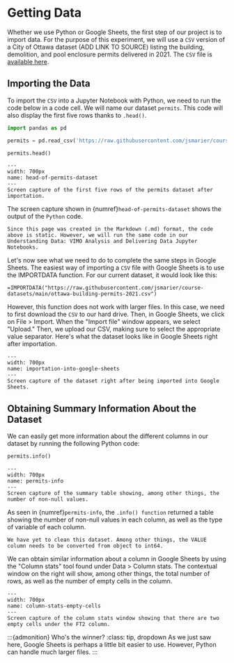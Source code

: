 # Getting Data

Whether we use Python or Google Sheets, the first step of our project is to import data. For the purpose of this experiment, we will use a `CSV` version of a City of Ottawa dataset (ADD LINK TO SOURCE) listing the building, demolition, and pool enclosure permits delivered in 2021. The `CSV` file is [available here](https://raw.githubusercontent.com/jsmarier/course-datasets/main/ottawa-building-permits-2021.csv).

## Importing the Data

To import the `CSV` into a Jupyter Notebook with Python, we need to run the code below in a code cell. We will name our dataset `permits`. This code will also display the first five rows thanks to `.head()`.

```python
import pandas as pd

permits = pd.read_csv('https://raw.githubusercontent.com/jsmarier/course-datasets/main/ottawa-building-permits-2021.csv')

permits.head()
```

```{figure} images/2022-12-11_ass-8_head-permits-dataset.png
---
width: 700px
name: head-of-permits-dataset
---
Screen capture of the first five rows of the permits dataset after importation.
```

The screen capture shown in {numref}`head-of-permits-dataset` shows the output of the `Python` code. 

```{note}
Since this page was created in the Markdown (.md) format, the code above is static. However, we will run the same code in our Understanding Data: VIMO Analysis and Delivering Data Jupyter Notebooks.
```

Let's now see what we need to do to complete the same steps in Google Sheets. The easiest way of importing a `CSV` file with Google Sheets is to use the IMPORTDATA function. For our current dataset, it would look like this:

```
=IMPORTDATA("https://raw.githubusercontent.com/jsmarier/course-datasets/main/ottawa-building-permits-2021.csv")
```

However, this function does not work with larger files. In this case, we need to first download the `CSV` to our hard drive. Then, in Google Sheets, we click on File > Import. When the "Import file" window appears, we select "Upload." Then, we upload our CSV, making sure to select the appropriate value separator. Here's what the dataset looks like in Google Sheets right after importation.

```{figure} images/2022-12-11_ass-8_importation-into-google-sheets.png
---
width: 700px
name: importation-into-google-sheets
---
Screen capture of the dataset right after being imported into Google Sheets.
```

## Obtaining Summary Information About the Dataset

We can easily get more information about the different columns in our dataset by running the following Python code:

```python
permits.info()
```

```{figure} images/2022-12-11_ass-8_permits-info.png
---
width: 700px
name: permits-info
---
Screen capture of the summary table showing, among other things, the number of non-null values.
```

As seen in {numref}`permits-info`, the `.info() function` returned a table showing the number of non-null values in each column, as well as the type of variable of each column.

```{margin} This needs some cleaning...
We have yet to clean this dataset. Among other things, the VALUE column needs to be converted from object to int64.
```

We can obtain similar information about a column in Google Sheets by using the "Column stats" tool found under Data > Column stats. The contextual window on the right will show, among other things, the total number of rows, as well as the number of empty cells in the column.

```{figure} images/2022-12-11_ass-8_column-stats-empty-cells.png
---
width: 700px
name: column-stats-empty-cells
---
Screen capture of the column stats window showing that there are two empty cells under the FT2 column.
```

:::{admonition} Who's the winner?
:class: tip, dropdown
As we just saw here, Google Sheets is perhaps a little bit easier to use. However, Python can handle much larger files.
:::